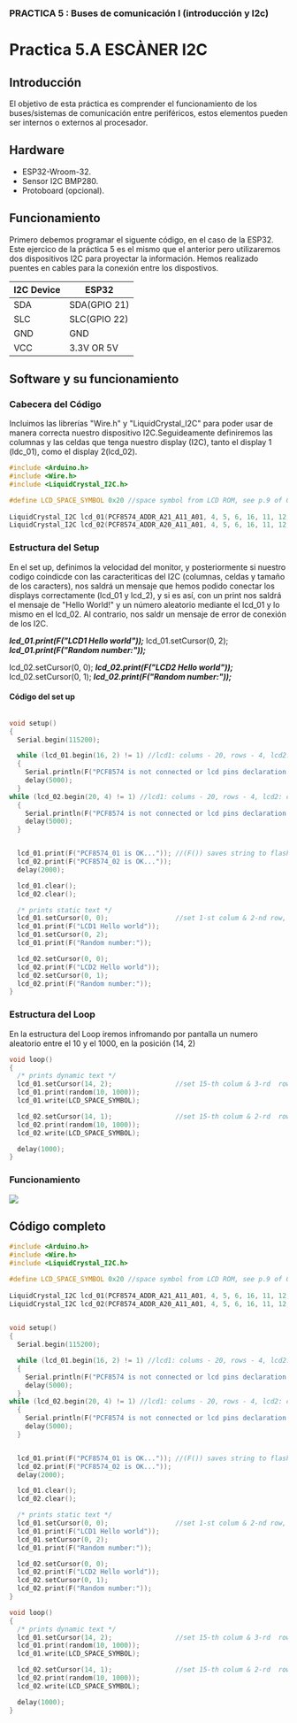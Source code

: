 ### PRACTICA 5 : Buses de comunicación I (introducción y I2c) 


# Practica 5.A ESCÀNER I2C
## **Introducción**
El objetivo de esta práctica es comprender el funcionamiento de los buses/sistemas de comunicación entre periféricos, estos elementos pueden ser internos o externos al procesador.
## **Hardware**
* ESP32-Wroom-32.
* Sensor I2C BMP280.
* Protoboard (opcional).

## **Funcionamiento**
Primero debemos programar el siguente código, en el caso de la ESP32. Este ejercico de la práctica 5 es el mismo que el anterior pero utilizaremos dos dispositivos I2C para proyectar la información. Hemos realizado puentes en cables para la conexión entre los dispostivos.

| I2C Device  | ESP32  |
|----------|----------|
| SDA      |  SDA(GPIO 21)|
| SLC       |SLC(GPIO 22)
| GND       | GND|
| VCC       | 3.3V OR 5V|

## **Software y su funcionamiento**
### **Cabecera del Código**
Incluimos las librerías "Wire.h" y "LiquidCrystal_I2C" para poder usar de manera correcta nuestro dispositivo I2C.Seguideamente definiremos las columnas y las celdas que tenga nuestro display (I2C), tanto el display 1 (ldc_01), como el display 2(lcd_02). 
```cpp
#include <Arduino.h>
#include <Wire.h>
#include <LiquidCrystal_I2C.h>

#define LCD_SPACE_SYMBOL 0x20 //space symbol from LCD ROM, see p.9 of GDM2004D datasheet
 
LiquidCrystal_I2C lcd_01(PCF8574_ADDR_A21_A11_A01, 4, 5, 6, 16, 11, 12, 13, 14, POSITIVE); //all three address pads on the PCF8574 shield are open
LiquidCrystal_I2C lcd_02(PCF8574_ADDR_A20_A11_A01, 4, 5, 6, 16, 11, 12, 13, 14, POSITIVE); //all three address pads on the PCF8574 shield are shorted
```
### **Estructura del Setup**
En el set up, definimos la velocidad del monitor, y posteriormente si nuestro codigo coindicde con las caracteriticas del I2C (columnas, celdas y tamaño de los caracters), nos saldrá un mensaje que hemos podido conectar los displays correctamente (lcd_01 y lcd_2), y si es así, con un print nos saldrá el mensaje de "Hello World!" y un número aleatorio mediante el lcd_01 y lo mismo en el lcd_02. Al contrario, nos saldr un mensaje de error de conexión de los I2C.

 ***lcd_01.print(F("LCD1 Hello world"));***
  lcd_01.setCursor(0, 2);
  ***lcd_01.print(F("Random number:"));***

  lcd_02.setCursor(0, 0);
  ***lcd_02.print(F("LCD2 Hello world"));***
  lcd_02.setCursor(0, 1);
  ***lcd_02.print(F("Random number:"));***
  
 #### **Código del set up**
```cpp

void setup()
{
  Serial.begin(115200);

  while (lcd_01.begin(16, 2) != 1) //lcd1: colums - 20, rows - 4, lcd2: colums - 16, rows - 2
  {
    Serial.println(F("PCF8574 is not connected or lcd pins declaration is wrong. Only pins numbers: 4,5,6,16,11,12,13,14 are legal."));
    delay(5000);
  }
while (lcd_02.begin(20, 4) != 1) //lcd1: colums - 20, rows - 4, lcd2: colums - 16, rows - 2
  {
    Serial.println(F("PCF8574 is not connected or lcd pins declaration is wrong. Only pins numbers: 4,5,6,16,11,12,13,14 are legal."));
    delay(5000);
  }


  lcd_01.print(F("PCF8574_01 is OK...")); //(F()) saves string to flash & keeps dynamic memory free
  lcd_02.print(F("PCF8574_02 is OK..."));
  delay(2000);

  lcd_01.clear();
  lcd_02.clear();

  /* prints static text */
  lcd_01.setCursor(0, 0);                 //set 1-st colum & 2-nd row, 1-st colum & row started at zero
  lcd_01.print(F("LCD1 Hello world"));
  lcd_01.setCursor(0, 2);
  lcd_01.print(F("Random number:"));

  lcd_02.setCursor(0, 0);
  lcd_02.print(F("LCD2 Hello world"));
  lcd_02.setCursor(0, 1);
  lcd_02.print(F("Random number:"));
}

```
### **Estructura del Loop**
En la estructura del Loop iremos infromando por pantalla un numero aleatorio entre el 10 y el 1000, en la posición (14, 2)
```cpp
void loop()
{
  /* prints dynamic text */
  lcd_01.setCursor(14, 2);                //set 15-th colum & 3-rd  row, 1-st colum & row started at zero
  lcd_01.print(random(10, 1000));
  lcd_01.write(LCD_SPACE_SYMBOL);

  lcd_02.setCursor(14, 1);                //set 15-th colum & 2-rd  row, 1-st colum & row started at zero
  lcd_02.print(random(10, 1000));
  lcd_02.write(LCD_SPACE_SYMBOL);

  delay(1000);
}
```
### **Funcionamiento**

![](practica_5.jpg)

## **Código completo**
```cpp
#include <Arduino.h>
#include <Wire.h>
#include <LiquidCrystal_I2C.h>

#define LCD_SPACE_SYMBOL 0x20 //space symbol from LCD ROM, see p.9 of GDM2004D datasheet
 
LiquidCrystal_I2C lcd_01(PCF8574_ADDR_A21_A11_A01, 4, 5, 6, 16, 11, 12, 13, 14, POSITIVE); //all three address pads on the PCF8574 shield are open
LiquidCrystal_I2C lcd_02(PCF8574_ADDR_A20_A11_A01, 4, 5, 6, 16, 11, 12, 13, 14, POSITIVE); //all three address pads on the PCF8574 shield are shorted
 

void setup()
{
  Serial.begin(115200);

  while (lcd_01.begin(16, 2) != 1) //lcd1: colums - 20, rows - 4, lcd2: colums - 16, rows - 2
  {
    Serial.println(F("PCF8574 is not connected or lcd pins declaration is wrong. Only pins numbers: 4,5,6,16,11,12,13,14 are legal."));
    delay(5000);
  }
while (lcd_02.begin(20, 4) != 1) //lcd1: colums - 20, rows - 4, lcd2: colums - 16, rows - 2
  {
    Serial.println(F("PCF8574 is not connected or lcd pins declaration is wrong. Only pins numbers: 4,5,6,16,11,12,13,14 are legal."));
    delay(5000);
  }


  lcd_01.print(F("PCF8574_01 is OK...")); //(F()) saves string to flash & keeps dynamic memory free
  lcd_02.print(F("PCF8574_02 is OK..."));
  delay(2000);

  lcd_01.clear();
  lcd_02.clear();

  /* prints static text */
  lcd_01.setCursor(0, 0);                 //set 1-st colum & 2-nd row, 1-st colum & row started at zero
  lcd_01.print(F("LCD1 Hello world"));
  lcd_01.setCursor(0, 2);
  lcd_01.print(F("Random number:"));

  lcd_02.setCursor(0, 0);
  lcd_02.print(F("LCD2 Hello world"));
  lcd_02.setCursor(0, 1);
  lcd_02.print(F("Random number:"));
}

void loop()
{
  /* prints dynamic text */
  lcd_01.setCursor(14, 2);                //set 15-th colum & 3-rd  row, 1-st colum & row started at zero
  lcd_01.print(random(10, 1000));
  lcd_01.write(LCD_SPACE_SYMBOL);

  lcd_02.setCursor(14, 1);                //set 15-th colum & 2-rd  row, 1-st colum & row started at zero
  lcd_02.print(random(10, 1000));
  lcd_02.write(LCD_SPACE_SYMBOL);

  delay(1000);
}
```